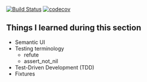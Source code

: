 [![Build Status](https://travis-ci.org/rickydam/udemy-rails-message_me.svg?branch=master)](https://travis-ci.org/rickydam/udemy-rails-message_me)
[![codecov](https://codecov.io/gh/rickydam/udemy-rails-message_me/branch/master/graph/badge.svg)](https://codecov.io/gh/rickydam/udemy-rails-message_me)

## Things I learned during this section

* Semantic UI
* Testing terminology
  * refute
  * assert_not_nil
* Test-Driven Development (TDD)
* Fixtures